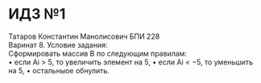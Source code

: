 # ИДЗ №1
Татаров Константин Манолисович БПИ 228\
Варинат 8. Условие задания:\
Сформировать массив B по следующим правилам:\
  • если Ai > 5, то увеличить элемент на 5,
  • если Ai < −5, то уменьшить на 5,
  • остальныое обнулить.
